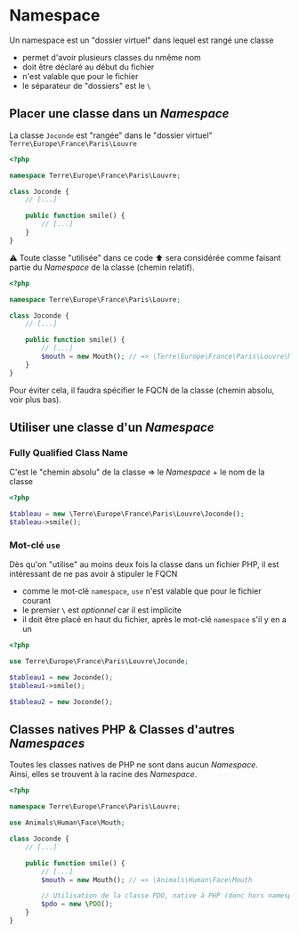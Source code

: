 # Namespace

Un namespace est un "dossier virtuel" dans lequel est rangé une classe

- permet d'avoir plusieurs classes du nmême nom
- doit être déclaré au début du fichier
- n'est valable que pour le fichier
- le séparateur de "dossiers" est le `\`

## Placer une classe dans un _Namespace_

La classe `Joconde` est "rangée" dans le "dossier virtuel" `Terre\Europe\France\Paris\Louvre`

```php
<?php

namespace Terre\Europe\France\Paris\Louvre;

class Joconde {
    // [...]

    public function smile() {
        // [...]
    }
}
```

:warning: Toute classe "utilisée" dans ce code :arrow_up: sera considérée comme faisant partie du _Namespace_ de la classe (chemin relatif).

```php
<?php

namespace Terre\Europe\France\Paris\Louvre;

class Joconde {
    // [...]

    public function smile() {
        // [...]
        $mouth = new Mouth(); // => \Terre\Europe\France\Paris\Louvre\Mouth
    }
}
```

Pour éviter cela, il faudra spécifier le FQCN de la classe (chemin absolu, voir plus bas).

## Utiliser une classe d'un _Namespace_

### Fully Qualified Class Name

C'est le "chemin absolu" de la classe => le _Namespace_ + le nom de la classe

```php
<?php

$tableau = new \Terre\Europe\France\Paris\Louvre\Joconde();
$tableau->smile();
```

### Mot-clé `use`

Dès qu'on "utilise" au moins deux fois la classe dans un fichier PHP, il est intéressant de ne pas avoir à stipuler le FQCN

- comme le mot-clé `namespace`, `use` n'est valable que pour le fichier courant
- le premier `\` est _optionnel_ car il est implicite
- il doit être placé en haut du fichier, après le mot-clé `namespace` s'il y en a un

```php
<?php

use Terre\Europe\France\Paris\Louvre\Joconde;

$tableau1 = new Joconde();
$tableau1->smile();

$tableau2 = new Joconde();
```

## Classes natives PHP & Classes d'autres _Namespaces_

Toutes les classes natives de PHP ne sont dans aucun _Namespace_.  
Ainsi, elles se trouvent à la racine des _Namespace_.

```php
<?php

namespace Terre\Europe\France\Paris\Louvre;

use Animals\Human\Face\Mouth;

class Joconde {
    // [...]

    public function smile() {
        // [...]
        $mouth = new Mouth(); // => \Animals\Human\Face\Mouth

        // Utilisation de la classe PDO, native à PHP (donc hors namespace)
        $pdo = new \PDO();
    }
}
```
